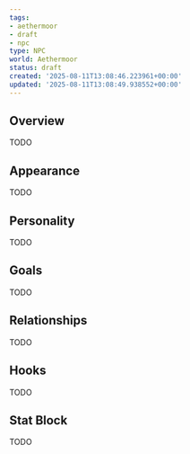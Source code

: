 ```yaml
---
tags:
- aethermoor
- draft
- npc
type: NPC
world: Aethermoor
status: draft
created: '2025-08-11T13:08:46.223961+00:00'
updated: '2025-08-11T13:08:49.938552+00:00'
---
```



## Overview

TODO
## Appearance

TODO
## Personality

TODO
## Goals

TODO
## Relationships

TODO
## Hooks

TODO
## Stat Block

TODO
